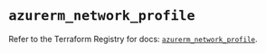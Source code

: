 # `azurerm_network_profile`

Refer to the Terraform Registry for docs: [`azurerm_network_profile`](https://registry.terraform.io/providers/hashicorp/azurerm/3.105.0/docs/resources/network_profile).
